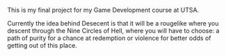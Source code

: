 This is my final project for my Game Development course at UTSA.

Currently the idea behind Desecent is that it will be a rougelike
where you descent through the Nine Circles of Hell, where you will
have to choose: a path of purity for a chance at redemption or
violence for better odds of getting out of this place.
